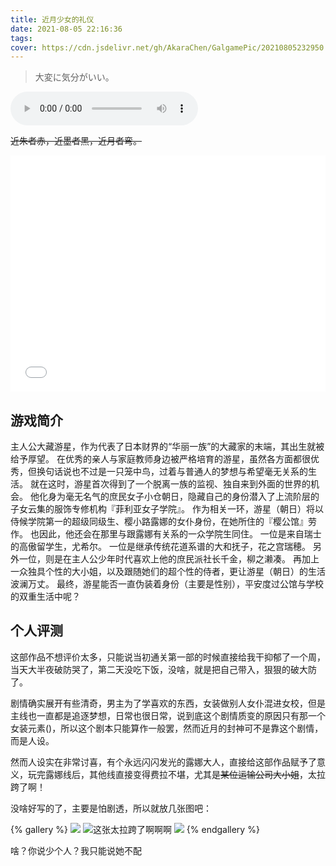 ```yaml
---
title: 近月少女的礼仪
date: 2021-08-05 22:16:36
tags:
cover: https://cdn.jsdelivr.net/gh/AkaraChen/GalgamePic/20210805232950.png
---
```

> 大変に気分がいい。 

<audio controls="controls">
  <source src="https://cdn.jsdelivr.net/gh/AkaraChen/GalgamePic@main/TaihenNiKibungaii.ogg" type="audio/ogg">
</audio>

<del>近朱者赤，近墨者黑，近月者弯。</del>
<div style="position: relative; width: 100%; height: 0; padding-bottom: 75%;">
<iframe src="//player.bilibili.com/player.html?aid=506759199&bvid=BV1Fg411N7bP&cid=444178686&page=1" scrolling="no" border="0" frameborder="no" framespacing="0" allowfullscreen="true" style="position: absolute; width: 100%; height: 100%; Left: 0; top: 0;" ></iframe></div>

## 游戏简介

主人公大藏游星，作为代表了日本财界的“华丽一族”的大藏家的末端，其出生就被给予厚望。
在优秀的亲人与家庭教师身边被严格培育的游星，虽然各方面都很优秀，但换句话说也不过是一只笼中鸟，过着与普通人的梦想与希望毫无关系的生活。
就在这时，游星首次得到了一个脱离一族的监视、独自来到外面的世界的机会。
他化身为毫无名气的庶民女子小仓朝日，隐藏自己的身份潜入了上流阶层的子女云集的服饰专修机构『菲利亚女子学院』。
作为相关一环，游星（朝日）将以侍候学院第一的超级同级生、樱小路露娜的女仆身份，在她所住的『樱公馆』劳作。
也因此，他还会在那里与跟露娜有关系的一众学院生同住。
一位是来自瑞士的高傲留学生，尤希尔。
一位是继承传统花道系谱的大和抚子，花之宫瑞穂。
另外一位，则是在主人公少年时代喜欢上他的庶民派社长千金，柳之濑凑。
再加上一众独具个性的大小姐，以及跟随她们的超个性的侍者，更让游星（朝日）的生活波澜万丈。
最终，游星能否一直伪装着身份（主要是性别），平安度过公馆与学校的双重生活中呢？

## 个人评测 ##

这部作品不想评价太多，只能说当初通关第一部的时候直接给我干抑郁了一个周，当天大半夜破防哭了，第二天没吃下饭，没啥，就是把自己带入，狠狠的破大防了。

剧情确实展开有些清奇，男主为了学喜欢的东西，女装做别人女仆混进女校，但是主线也一直都是追逐梦想，日常也很日常，说到底这个剧情质变的原因只有那一个女装元素()，所以这个剧本只能算作一般罢，然而近月的封神可不是靠这个剧情，而是人设。

然而人设实在非常讨喜，有个永远闪闪发光的露娜大人，直接给这部作品赋予了意义，玩完露娜线后，其他线直接变得费拉不堪，尤其是<del>某位运输公司大小姐</del>，太拉跨了啊！

没啥好写的了，主要是怕剧透，所以就放几张图吧：

{% gallery %} 
![](https://cdn.jsdelivr.net/gh/AkaraChen/GalgamePic@main/20220220222603.png)
![这张太拉跨了啊啊啊](https://cdn.jsdelivr.net/gh/AkaraChen/GalgamePic@main/20220220222654.png)
![](https://cdn.jsdelivr.net/gh/AkaraChen/GalgamePic@main/20220220222729.png)
{% endgallery %}

啥？你说少个人？我只能说她不配